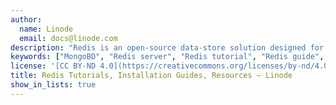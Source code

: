 ```yaml
---
author:
  name: Linode
  email: docs@linode.com
description: "Redis is an open-source data-store solution designed for deployments in high performance environments and for applications where performance and flexibility are more critical than data persistence and absolute data integrity. <br/><br/> Designed as a key-value store or a 'data structures storage system,' Redis may be considered a participant in the 'NoSQL' movement, like [MongoDB](/content/databases/mongodb/) and [CouchDB](/docs/databases/couchdb/). The guides in this section provide both instructions for deploying the Redis server and overviews of best practices for maintaining Redis instances."
keywords: ["MongoBD", "Redis server", "Redis tutorial", "Redis guide", "NoSQL"]
license: '[CC BY-ND 4.0](https://creativecommons.org/licenses/by-nd/4.0)'
title: Redis Tutorials, Installation Guides, Resources – Linode
show_in_lists: true
---
```




